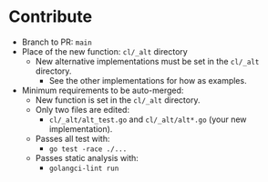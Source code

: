 # Contribute

- Branch to PR: `main`
- Place of the new function: `cl/_alt` directory
  - New alternative implementations must be set in the `cl/_alt` directory.
    - See the other implementations for how as examples.
- Minimum requirements to be auto-merged:
  - New function is set in the `cl/_alt` directory.
  - Only two files are edited:
    - `cl/_alt/alt_test.go` and `cl/_alt/alt*.go` (your new implementation).
  - Passes all test with:
    - `go test -race ./...`
  - Passes static analysis with:
    - `golangci-lint run`
